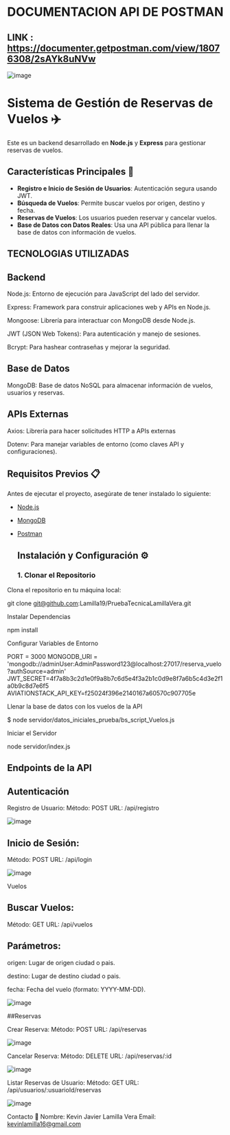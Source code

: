 
# DOCUMENTACION API DE POSTMAN 

## LINK : https://documenter.getpostman.com/view/18076308/2sAYk8uNVw
![image](https://github.com/user-attachments/assets/100778b8-0bf4-4a8d-a22b-2a4f98fa9825)


# Sistema de Gestión de Reservas de Vuelos ✈️

Este es un backend desarrollado en **Node.js** y **Express** para gestionar reservas de vuelos.

## Características Principales 🚀

- **Registro e Inicio de Sesión de Usuarios**: Autenticación segura usando JWT.
- **Búsqueda de Vuelos**: Permite buscar vuelos por origen, destino y fecha.
- **Reservas de Vuelos**: Los usuarios pueden reservar y cancelar vuelos.
- **Base de Datos con Datos Reales**: Usa una API pública para llenar la base de datos con información de vuelos.


## TECNOLOGIAS UTILIZADAS 

## Backend

Node.js: Entorno de ejecución para JavaScript del lado del servidor.

Express: Framework para construir aplicaciones web y APIs en Node.js.

Mongoose: Librería para interactuar con MongoDB desde Node.js.

JWT (JSON Web Tokens): Para autenticación y manejo de sesiones.

Bcrypt: Para hashear contraseñas y mejorar la seguridad.

## Base de Datos
MongoDB: Base de datos NoSQL para almacenar información de vuelos, usuarios y reservas.

## APIs Externas
Axios: Librería para hacer solicitudes HTTP a APIs externas

Dotenv: Para manejar variables de entorno (como claves API y configuraciones).
## Requisitos Previos 📋

Antes de ejecutar el proyecto, asegúrate de tener instalado lo siguiente:

- [Node.js](https://nodejs.org/) 
- [MongoDB](https://www.mongodb.com/) 
- [Postman](https://www.postman.com/)

  ## Instalación y Configuración ⚙️
  ### 1. Clonar el Repositorio

Clona el repositorio en tu máquina local:


git clone git@github.com:Lamilla19/PruebaTecnicaLamillaVera.git

Instalar Dependencias

npm install

Configurar Variables de Entorno

PORT = 3000
MONGODB_URI = 'mongodb://adminUser:AdminPassword123@localhost:27017/reserva_vuelo?authSource=admin'
JWT_SECRET=4f7a8b3c2d1e0f9a8b7c6d5e4f3a2b1c0d9e8f7a6b5c4d3e2f1a0b9c8d7e6f5
AVIATIONSTACK_API_KEY=f25024f396e2140167a60570c907705e

Llenar la base de datos con los vuelos de la API

$ node servidor/datos_iniciales_prueba/bs_script_Vuelos.js

Iniciar el Servidor


node servidor/index.js


## Endpoints de la API

## Autenticación

Registro de Usuario:
Método: POST
URL: /api/registro

![image](https://github.com/user-attachments/assets/4190f723-fef7-4105-898a-b964fd0fd855)


## Inicio de Sesión:
Método: POST
URL: /api/login

![image](https://github.com/user-attachments/assets/d7ad5727-4432-41a7-ae00-03080d8e154d)


Vuelos

## Buscar Vuelos:
Método: GET
URL: /api/vuelos

## Parámetros:

origen: Lugar de origen ciudad o pais.

destino: Lugar de destino ciudad o pais.

fecha: Fecha del vuelo (formato: YYYY-MM-DD).

![image](https://github.com/user-attachments/assets/4391f3a9-376f-42cf-8a00-11ccc4611021)


##Reservas

Crear Reserva:
Método: POST
URL: /api/reservas

![image](https://github.com/user-attachments/assets/02073163-1ffa-46f7-b71f-a9eaab723618)

Cancelar Reserva:
Método: DELETE
URL: /api/reservas/:id

![image](https://github.com/user-attachments/assets/d4162da8-ebcc-4eaa-a85b-7f83faa7d1ae)


Listar Reservas de Usuario:
Método: GET
URL: /api/usuarios/:usuarioId/reservas


![image](https://github.com/user-attachments/assets/65befd5c-f086-4354-8ffa-e6fb0f39c1eb)


Contacto 📧
Nombre: Kevin Javier Lamilla Vera
Email: kevinlamilla16@gmail.com

